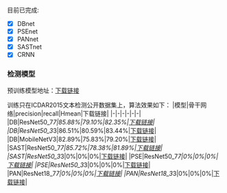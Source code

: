 
目前已完成:

- [x] DBnet
- [x] PSEnet
- [x] PANnet
- [x] SASTnet
- [x] CRNN

### 检测模型

预训练模型地址：[下载链接]()

训练只在ICDAR2015文本检测公开数据集上，算法效果如下：
|模型|骨干网络|precision|recall|Hmean|下载链接|
|-|-|-|-|-|-|
|DB|ResNet50_7*7|85.88%|79.10%|82.35%|[下载链接]()|
|DB|ResNet50_3*3|86.51%|80.59%|83.44%|[下载链接]()|
|DB|MobileNetV3|82.89%|75.83%|79.20%|[下载链接]()|
|SAST|ResNet50_7*7|85.72%|78.38%|81.89%|[下载链接]()|
|SAST|ResNet50_3*3|0%|0%|0%|[下载链接]()|
|PSE|ResNet50_7*7|0%|0%|0%|[下载链接]()|
|PSE|ResNet50_3*3|0%|0%|0%|[下载链接]()|
|PAN|ResNet18_7*7|0%|0%|0%|[下载链接]()|
|PAN|ResNet18_3*3|0%|0%|0%|[下载链接]()|